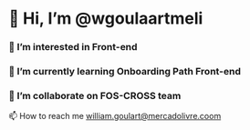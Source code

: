 # 👋 Hi, I’m @wgoulaartmeli
### 👀 I’m interested in Front-end 

 
### 🌱 I’m currently learning Onboarding Path Front-end 


### 💞️ I’m collaborate on FOS-CROSS team

📫 How to reach me william.goulart@mercadolivre.coom  

